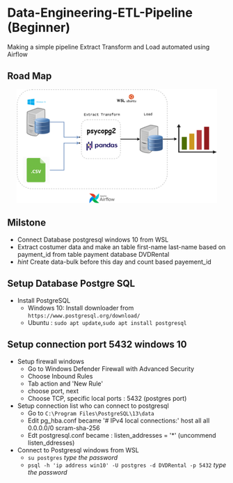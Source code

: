 # Data-Engineering-ETL-Pipeline (Beginner)
Making a simple pipeline Extract Transform and Load automated using Airflow

## Road Map

<p align="center">
  <img width="460" src="https://github.com/syrico/Data-Engineering-ETL-Pipeline/blob/main/ETL_project.png?raw=true" alt="Sublime's custom image"/>
</p>

## Milstone
* Connect Database postgresql windows 10 from WSL
* Extract costumer data and make an table first-name last-name based on payment_id from table payment database DVDRental
* *hint* Create data-bulk before this day and count based payement_id

## Setup Database Postgre SQL
* Install PostgreSQL
  * Windows 10: Install downloader from `https://www.postgresql.org/download/`
  * Ubuntu : `sudo apt update`,`sudo apt install postgresql`

## Setup connection port 5432 windows 10
* Setup firewall windows 
  * Go to Windows Defender Firewall with Advanced Security
  * Choose Inbound Rules
  * Tab action and 'New Rule'
  * choose port, next
  * Choose TCP, specific local ports : 5432 (postgres port)
* Setup connection list who can connect to postgresql
  * Go to `C:\Program Files\PostgreSQL\13\data`
  * Edit pg_hba.conf became 
    '# IPv4 local connections:'
    host    all             all             0.0.0.0/0    	        scram-sha-256
  * Edt postgresql.conf became :
    listen_addresses = '*' (uncommend listen_ddresses)
* Connect to Postgresql windows from WSL
  * `su postgres` 
    *type the password*
  * `psql -h 'ip address win10' -U postgres -d DVDRental -p 5432` 
    *type the password*
